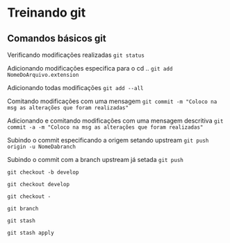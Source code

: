 # Treinando git

## Comandos básicos git 

Verificando modificações realizadas
`git status`

Adicionando modificações especifica para o cd ..
`git add NomeDoArquivo.extension`

Adicionando todas modificações
`git add --all` 

Comitando modificações com uma mensagem
`git commit -m "Coloco na msg as alterações que foram realizadas"`

Adicionando e comitando modificações com uma mensagem  descritiva
`git commit -a -m "Coloco na msg as alterações que foram realizadas"`

Subindo o commit especificando a origem setando upstream
`git push origin -u NomeDabranch`

Subindo o commit com  a branch upstream já setada
`git push`

`git checkout -b develop`

`git checkout develop`

`git checkout -`

`git branch`

`git stash`

`git stash apply`

